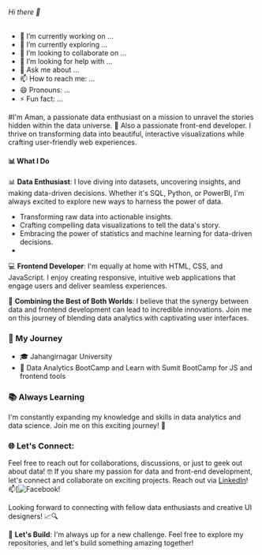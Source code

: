 ###### Hi there 👋

- 🔭 I’m currently working on ...
- 🌱 I’m currently exploring ...
- 👯 I’m looking to collaborate on ...
- 🤔 I’m looking for help with ...
- 💬 Ask me about ...
- 📫 How to reach me: ...
- 😄 Pronouns: ...
- ⚡ Fun fact: ...

#I'm Aman, a passionate data enthusiast on a mission to unravel the stories hidden within the data universe. 🌌 
Also a passionate front-end developer. I thrive on transforming data into beautiful, interactive visualizations while crafting user-friendly web experiences.

#### 📊 What I Do
📊 **Data Enthusiast**: I love diving into datasets, uncovering insights, and making data-driven decisions. Whether it's SQL, Python, or PowerBI, I'm always excited to explore new ways to harness the power of data.
- Transforming raw data into actionable insights.
- Crafting compelling data visualizations to tell the data's story.
- Embracing the power of statistics and machine learning for data-driven decisions.
- 
💻 **Frontend Developer**: I'm equally at home with HTML, CSS, and JavaScript. I enjoy creating responsive, intuitive web applications that engage users and deliver seamless experiences. 

🌟 **Combining the Best of Both Worlds**: I believe that the synergy between data and frontend development can lead to incredible innovations. Join me on this journey of blending data analytics with captivating user interfaces.

### 🌟 My Journey
- 🎓 Jahangirnagar University 
- 🚀 Data Analytics BootCamp and Learn with Sumit BootCamp for JS and frontend tools

### 📚 Always Learning
I'm constantly expanding my knowledge and skills in data analytics and data science. Join me on this exciting journey! 🚀

### 🌐 **Let's Connect**: 
Feel free to reach out for collaborations, discussions, or just to geek out about data! 🤓
If you share my passion for data and front-end development, let's connect and collaborate on exciting projects. Reach out via [LinkedIn](https://www.linkedin.com/in/md-aman-ullah-khan-770100142/)!
📫[![Facebook](https://www.facebook.com/ImShawon07)!

Looking forward to connecting with fellow data enthusiasts and creative UI designers! 📈🔍

 🚀 **Let's Build**: I'm always up for a new challenge. Feel free to explore my repositories, and let's build something amazing together!





